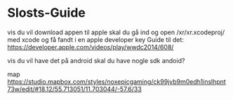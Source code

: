 # Slosts-Guide
vis du vil download appen til apple skal du gå ind og open /xr/xr.xcodeproj/ med xcode og få fandt i en apple developer key Guide til det: https://developer.apple.com/videos/play/wwdc2014/608/ 

vis du vil have det på android skal du have nogle sdk andoid?

map
https://studio.mapbox.com/styles/noxepicgaming/ck99jvb9m0edh1inslhpnt73w/edit/#18.12/55.713051/11.703044/-57.6/33
